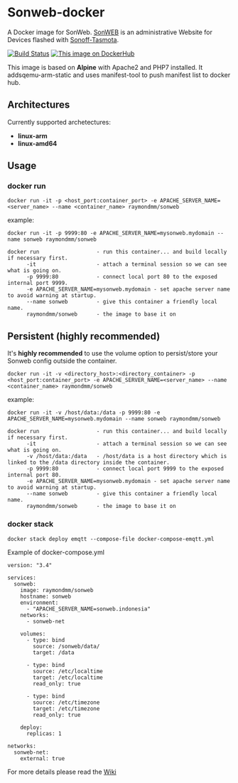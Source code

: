 Sonweb-docker
================
A Docker image for SonWeb. [SonWEB](https://github.com/reloxx13/SonWEB) is an administrative Website for Devices flashed with [Sonoff-Tasmota](https://github.com/arendst/Sonoff-Tasmota).

[![Build Status](https://travis-ci.org/RaymondMouthaan/sonweb-docker.svg?branch=master)](https://travis-ci.org/RaymondMouthaan/sonweb-docker)
[![This image on DockerHub](https://img.shields.io/docker/pulls/raymondmm/sonweb.svg)](https://hub.docker.com/r/raymondmm/sonweb/)

This image is based on **Alpine** with Apache2 and PHP7 installed. It addsqemu-arm-static and uses manifest-tool to push manifest list to docker hub.

## Architectures
Currently supported archetectures:
- **linux-arm**
- **linux-amd64**

## Usage
### docker run
```docker run -it -p <host_port:container_port> -e APACHE_SERVER_NAME=<server_name> --name <container_name> raymondmm/sonweb```

example: 
```
docker run -it -p 9999:80 -e APACHE_SERVER_NAME=mysonweb.mydomain --name sonweb raymondmm/sonweb
```

```
docker run                  - run this container... and build locally if necessary first.
      -it                   - attach a terminal session so we can see what is going on.
      -p 9999:80            - connect local port 80 to the exposed internal port 9999.
      -e APACHE_SERVER_NAME=mysonweb.mydomain - set apache server name to avoid warning at startup.
      --name sonweb         - give this container a friendly local name.
      raymondmm/sonweb      - the image to base it on
```

## Persistent (highly recommended)
It's __highly recommended__ to use the volume option to persist/store your Sonweb config outside the container.

```
docker run -it -v <directory_host>:<directory_container> -p <host_port:container_port> -e APACHE_SERVER_NAME=<server_name> --name <container_name> raymondmm/sonweb
```

example:
```
docker run -it -v /host/data:/data -p 9999:80 -e APACHE_SERVER_NAME=mysonweb.mydomain --name sonweb raymondmm/sonweb
```

```
docker run                  - run this container... and build locally if necessary first.
      -it                   - attach a terminal session so we can see what is going on.
      -v /host/data:/data   - /host/data is a host directory which is linked to the /data directory inside the container.
      -p 9999:80            - connect local port 9999 to the exposed internal port 80.
      -e APACHE_SERVER_NAME=mysonweb.mydomain - set apache server name to avoid warning at startup.
      --name sonweb         - give this container a friendly local name.
      raymondmm/sonweb      - the image to base it on
```

### docker stack
```
docker stack deploy emqtt --compose-file docker-compose-emqtt.yml
```

Example of docker-compose.yml

```
version: "3.4"

services:
  sonweb:
    image: raymondmm/sonweb
    hostname: sonweb
    environment:
      - "APACHE_SERVER_NAME=sonweb.indonesia"
    networks:
      - sonweb-net

    volumes:
      - type: bind
        source: /sonweb/data/
        target: /data

      - type: bind
        source: /etc/localtime
        target: /etc/localtime
        read_only: true

      - type: bind
        source: /etc/timezone
        target: /etc/timezone
        read_only: true

    deploy:
      replicas: 1

networks:
  sonweb-net:
    external: true
```

For more details please read the [Wiki](https://github.com/RaymondMouthaan/sonweb-docker/wiki)
